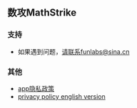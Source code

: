 ## 数攻MathStrike

### 支持
- 如果遇到问题，请联系funlabs@sina.cn

### 其他
- [app隐私政策](https://funlabs.github.io/privacy.html)
- [privacy policy english version](https://funlabs.github.io/privacy_global.html)
